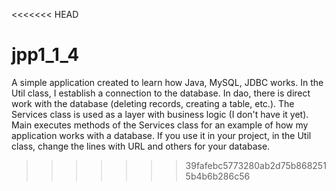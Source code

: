 <<<<<<< HEAD
# jpp1_1_4
A simple application created to learn how Java, MySQL, JDBC works. In the Util class, I establish a connection to the database. In dao, there is direct work with the database (deleting records, creating a table, etc.). The Services class is used as a layer with business logic (I don't have it yet). Main executes methods of the Services class for an example of how my application works with a database. If you use it in your project, in the Util class, change the lines with URL and others for your database.
>>>>>>> 39fafebc5773280ab2d75b8682515b4b6b286c56

